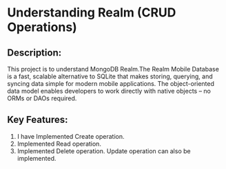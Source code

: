 
# Understanding Realm (CRUD Operations) 

## Description:
This project is to understand MongoDB Realm.The Realm Mobile Database is a fast, scalable alternative to SQLite that makes storing, querying, and syncing data simple for modern mobile applications.
The object-oriented data model enables developers to work directly with native objects – no ORMs or DAOs required.

## Key Features:
1) I have Implemented Create operation.
2) Implemented Read operation.
3) Implemented Delete operation.
Update operation can also be implemented.





